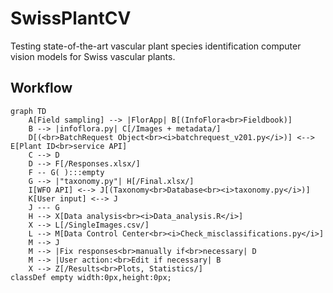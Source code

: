 # SwissPlantCV
Testing state-of-the-art vascular plant species identification computer vision models for Swiss vascular plants.

## Workflow
```mermaid
graph TD
    A[Field sampling] --> |FlorApp| B[(InfoFlora<br>Fieldbook)]
    B --> |infoflora.py| C[/Images + metadata/]
    D[(<br>BatchRequest Object<br><i>batchrequest_v201.py</i>)] <--> E[Plant ID<br>service API]
    C --> D
    D --> F[/Responses.xlsx/]
    F -- G( ):::empty
    G --> |"taxonomy.py"| H[/Final.xlsx/]
    I[WFO API] <--> J[(Taxonomy<br>Database<br><i>taxonomy.py</i>)]
    K[User input] <--> J
    J --- G
    H --> X[Data analysis<br><i>Data_analysis.R</i>]
    X --> L[/SingleImages.csv/]
    L --> M[Data Control Center<br><i>Check_misclassifications.py</i>]
    M --> J
    M --> |Fix responses<br>manually if<br>necessary| D
    M --> |User action:<br>Edit if necessary| B
    X --> Z[/Results<br>Plots, Statistics/]
classDef empty width:0px,height:0px;
```

